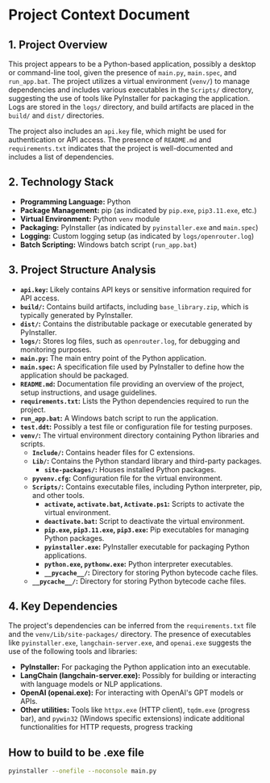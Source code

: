 # Project Context Document

## 1. Project Overview

This project appears to be a Python-based application, possibly a desktop or command-line tool, given the presence of `main.py`, `main.spec`, and `run_app.bat`. The project utilizes a virtual environment (`venv/`) to manage dependencies and includes various executables in the `Scripts/` directory, suggesting the use of tools like PyInstaller for packaging the application. Logs are stored in the `logs/` directory, and build artifacts are placed in the `build/` and `dist/` directories.

The project also includes an `api.key` file, which might be used for authentication or API access. The presence of `README.md` and `requirements.txt` indicates that the project is well-documented and includes a list of dependencies.

## 2. Technology Stack

- **Programming Language:** Python
- **Package Management:** pip (as indicated by `pip.exe`, `pip3.11.exe`, etc.)
- **Virtual Environment:** Python `venv` module
- **Packaging:** PyInstaller (as indicated by `pyinstaller.exe` and `main.spec`)
- **Logging:** Custom logging setup (as indicated by `logs/openrouter.log`)
- **Batch Scripting:** Windows batch script (`run_app.bat`)

## 3. Project Structure Analysis

- **`api.key`:** Likely contains API keys or sensitive information required for API access.
- **`build/`:** Contains build artifacts, including `base_library.zip`, which is typically generated by PyInstaller.
- **`dist/`:** Contains the distributable package or executable generated by PyInstaller.
- **`logs/`:** Stores log files, such as `openrouter.log`, for debugging and monitoring purposes.
- **`main.py`:** The main entry point of the Python application.
- **`main.spec`:** A specification file used by PyInstaller to define how the application should be packaged.
- **`README.md`:** Documentation file providing an overview of the project, setup instructions, and usage guidelines.
- **`requirements.txt`:** Lists the Python dependencies required to run the project.
- **`run_app.bat`:** A Windows batch script to run the application.
- **`test.ddt`:** Possibly a test file or configuration file for testing purposes.
- **`venv/`:** The virtual environment directory containing Python libraries and scripts.
  - **`Include/`:** Contains header files for C extensions.
  - **`Lib/`:** Contains the Python standard library and third-party packages.
    - **`site-packages/`:** Houses installed Python packages.
  - **`pyvenv.cfg`:** Configuration file for the virtual environment.
  - **`Scripts/`:** Contains executable files, including Python interpreter, pip, and other tools.
    - **`activate`, `activate.bat`, `Activate.ps1`:** Scripts to activate the virtual environment.
    - **`deactivate.bat`:** Script to deactivate the virtual environment.
    - **`pip.exe`, `pip3.11.exe`, `pip3.exe`:** Pip executables for managing Python packages.
    - **`pyinstaller.exe`:** PyInstaller executable for packaging Python applications.
    - **`python.exe`, `pythonw.exe`:** Python interpreter executables.
    - **`__pycache__/`:** Directory for storing Python bytecode cache files.
  - **`__pycache__/`:** Directory for storing Python bytecode cache files.

## 4. Key Dependencies

The project's dependencies can be inferred from the `requirements.txt` file and the `venv/Lib/site-packages/` directory. The presence of executables like `pyinstaller.exe`, `langchain-server.exe`, and `openai.exe` suggests the use of the following tools and libraries:

- **PyInstaller:** For packaging the Python application into an executable.
- **LangChain (langchain-server.exe):** Possibly for building or interacting with language models or NLP applications.
- **OpenAI (openai.exe):** For interacting with OpenAI's GPT models or APIs.
- **Other utilities:** Tools like `httpx.exe` (HTTP client), `tqdm.exe` (progress bar), and `pywin32` (Windows specific extensions) indicate additional functionalities for HTTP requests, progress tracking



## How to build to be .exe file
```bash
pyinstaller --onefile --noconsole main.py 
```